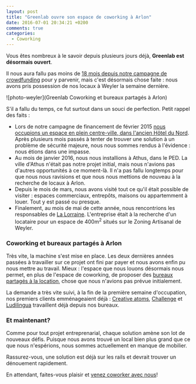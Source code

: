 ```yaml
---
layout: post
title: "Greenlab ouvre son espace de coworking à Arlon"
date: 2016-07-01 20:34:21 +0200
comments: true
categories:
  - Coworking
---
```


Vous êtes nombreux à le savoir depuis plusieurs jours déjà, __Greenlab est désormais ouvert__.

Il nous aura fallu pas moins de [18 mois depuis notre campagne de crowdfunding](/coworking/5726-fois-merci-crowdfunding-arlon) pour y parvenir, mais c'est désormais chose faite : nous avons pris possession de nos locaux à Weyler la semaine dernière.

![photo-weyler](Greenlab Coworking et bureaux partagés à Arlon)

S'il a fallu du temps, ce fut surtout dans un souci de perfection. Petit rappel des faits :

* Lors de notre campagne de financement de février 2015 [nous occupions un espace en plein centre-ville, dans l'ancien Hôtel du Nord](/coworking/greenlab-coworking-prendra-ses-quartiers-dans-lancien-hotel-du-nord-a-arlon). Après plusieurs mois passés à tenter de trouver une solution à un problème de sécurité majeure, nous nous sommes rendus à l'évidence : nous étions dans une impasse.
* Au mois de janvier 2016, nous nous installions à Athus, dans le PED. La ville d'Athus n'était pas notre projet initial, mais nous n'avions pas d'autres opportunités à ce moment-là. Il n'a pas fallu longtemps pour que nous nous ravisions et que nous nous mettions de nouveau à la recherche de locaux à Arlon.
* Depuis le mois de mars, nous avons visité tout ce qu'il était possible de visiter : espaces commerciaux, entrepôts, maisons ou appartemment à louer. Tout y est passé ou presque.
* Finalement, au mois de mai de cette année, nous rencontrions les responsables de [La Lorraine](http://www.lalorraine.org/). L'entreprise était à la recherche d'un locataire pour un espace de 400m<sup>2</sup> situés sur le Zoning Artisanal de Weyler.

### Coworking et bureaux partagés à Arlon

Très vite, la machine s'est mise en place. Les deux dernières années passées à travailler sur ce projet ont fini par payer et nous avons enfin pu nous mettre au travail. Mieux : l'espace que nous louons désormais nous permet, en plus de l'espace de coworking, de proposer des [bureaux partagés à la location](/services/bureaux-partages), chose que nous n'avions pas prévue initialement.

La demande a très vite suivi, à la fin de la première semaine d'occupation, nos premiers clients emménageaient déjà : [Creative atoms](http://www.creative-atoms.be/), [Challenge]() et [Ludilingua](http://www.ludilingua.be/) travaillent déjà depuis nos bureaux.

### Et maintenant?

Comme pour tout projet entreprenarial, chaque solution amène son lot de nouveaux défis. Puisque nous avons trouvé un local bien plus grand que ce que nous n'espérions, nous sommes actuellement en manque de mobilier.

Rassurez-vous, une solution est déjà sur les rails et devrait trouver un dénouement rapidement.

En attendant, faites-vous plaisir et [venez coworker avec nous](/tarifs/essai-gratuit/)!
